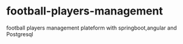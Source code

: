 # football-players-management
football players management plateform with  springboot,angular and Postgresql
